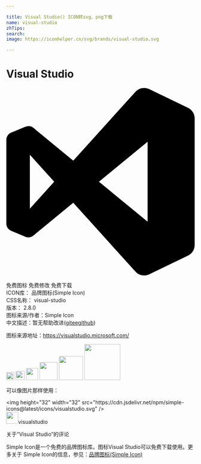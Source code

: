```yaml
---

title: Visual Studio() ICON转svg、png下载
name: visual-studio
zhTips: 
search: 
image: https://iconhelper.cn/svg/brands/visual-studio.svg

---
```


# Visual Studio  <small style="font-size: 60%;font-weight: 100"></small>

<div id="svg" class="svg-wrap">
<svg role="img" viewBox="0 0 24 24" xmlns="http://www.w3.org/2000/svg"><title>Visual Studio icon</title><path d="M17.58.07a1.5 1.5 0 0 0-1.032.392 1.5 1.5 0 0 0-.001 0 .88.88 0 0 0-.05.045L8.53 9.317 3.88 5.504l-.407-.35A1 1 0 0 0 2.45 5a1 1 0 0 0-.012.005l-1.816.75a1 1 0 0 0-.077.035 1 1 0 0 0-.047.028 1 1 0 0 0-.038.022 1 1 0 0 0-.048.034 1 1 0 0 0-.031.024 1 1 0 0 0-.043.036 1 1 0 0 0-.036.033 1 1 0 0 0-.032.035 1 1 0 0 0-.033.038 1 1 0 0 0-.035.044 1 1 0 0 0-.024.034 1 1 0 0 0-.032.051 1 1 0 0 0-.02.034 1 1 0 0 0-.024.05 1 1 0 0 0-.02.045 1 1 0 0 0-.016.044 1 1 0 0 0-.016.047 1 1 0 0 0-.015.055 1 1 0 0 0-.01.04 1 1 0 0 0-.008.054 1 1 0 0 0-.006.05 1 1 0 0 0-.004.083V17.33a1 1 0 0 0 .615.917l1.816.763a1 1 0 0 0 1.034-.163l.408-.35 4.65-3.813 7.968 8.81a1.5 1.5 0 0 0 .072.065 1.5 1.5 0 0 0 .057.05 1.5 1.5 0 0 0 .058.042 1.5 1.5 0 0 0 .063.044 1.5 1.5 0 0 0 .065.038 1.5 1.5 0 0 0 .065.036 1.5 1.5 0 0 0 .068.031 1.5 1.5 0 0 0 .07.03 1.5 1.5 0 0 0 .073.025 1.5 1.5 0 0 0 .066.02 1.5 1.5 0 0 0 .08.02 1.5 1.5 0 0 0 .068.014 1.5 1.5 0 0 0 .075.01 1.5 1.5 0 0 0 .075.007 1.5 1.5 0 0 0 .073.003 1.5 1.5 0 0 0 .077 0 1.5 1.5 0 0 0 .078-.005 1.5 1.5 0 0 0 .067-.007 1.5 1.5 0 0 0 .087-.014 1.5 1.5 0 0 0 .06-.012 1.5 1.5 0 0 0 .08-.022 1.5 1.5 0 0 0 .068-.02 1.5 1.5 0 0 0 .07-.028 1.5 1.5 0 0 0 .089-.037l4.942-2.376a1.5 1.5 0 0 0 .475-.362 1.5 1.5 0 0 0 .09-.112 1.5 1.5 0 0 0 .004-.007 1.5 1.5 0 0 0 .08-.125 1.5 1.5 0 0 0 .062-.12 1.5 1.5 0 0 0 .009-.017 1.5 1.5 0 0 0 .041-.107 1.5 1.5 0 0 0 .014-.037 1.5 1.5 0 0 0 .03-.107 1.5 1.5 0 0 0 .009-.037 1.5 1.5 0 0 0 .017-.1 1.5 1.5 0 0 0 .008-.05 1.5 1.5 0 0 0 .006-.091 1.5 1.5 0 0 0 .004-.079V3.946a1.5 1.5 0 0 0 0-.002 1.5 1.5 0 0 0 0-.032 1.5 1.5 0 0 0-.01-.15 1.5 1.5 0 0 0-.84-1.17L18.203.217a1.5 1.5 0 0 0-.621-.146zm.417 6.852v10.157l-6.195-5.078zM3.005 8.576l3.097 3.425-3.097 3.424z"/></svg>
</div>
<detail full-name='visual-studio'></detail>

<div class="detail-page">
<p>
<span><span class="badge-success badge">免费图标</span> <span class="badge-success badge">免费修改</span>  <span class="badge-success badge">免费下载</span> </span>
<br/>
<span>
ICON库：
<span class="badge-secondary badge">品牌图标(Simple Icon)</span> 
</span>
<br/>
<span>
CSS名称：
<span class="badge-secondary badge">visual-studio</span> 
</span>

<br/>
<span>
版本：
<span class="badge-secondary badge">2.8.0</span> 
</span>
<br/>
<span>图标来源/作者：<span class="badge-light badge">Simple Icon</span></span> 
<br/>
<span class="zh-detail">中文描述：暂无<span class="help-link"><span>帮助改进</span>(<a href="https://gitee.com/liuwave/icon-helper/edit/master/json/brands/visual-studio.json" target="_blank" rel="noopener noreferrer">gitee</a><a href="https://github.com/liuwave/icon-helper/edit/master/json/brands/visual-studio.json" target="_blank" rel="noopener noreferrer">github</a></span>)</span><br/>
</p>
</div><div class="description description alert alert-light"><p>图标来源地址：<a href="https://visualstudio.microsoft.com/" target="_blank" rel="noopener noreferrer">https://visualstudio.microsoft.com/</a></p></div>
<div class="alert alert-dark">
<img height="21" width="21" src="https://cdn.jsdelivr.net/npm/simple-icons@latest/icons/visualstudio.svg" />
<img height="24" width="24" src="https://cdn.jsdelivr.net/npm/simple-icons@latest/icons/visualstudio.svg" />
<img height="32" width="32" src="https://cdn.jsdelivr.net/npm/simple-icons@latest/icons/visualstudio.svg" />
<img height="48" width="48" src="https://cdn.jsdelivr.net/npm/simple-icons@latest/icons/visualstudio.svg" />
<img height="64" width="64" src="https://cdn.jsdelivr.net/npm/simple-icons@latest/icons/visualstudio.svg" />
<img height="96" width="96" src="https://cdn.jsdelivr.net/npm/simple-icons@latest/icons/visualstudio.svg" />

</div>
<div>
  <p>可以像图片那样使用：    
  </p>
  <div class="alert alert-primary" style="font-size: 14px">
    &lt;img height="32" width="32" src="https://cdn.jsdelivr.net/npm/simple-icons@latest/icons/visualstudio.svg" /&gt;
    <copy-btn content='<img height="32" width="32" src="https://cdn.jsdelivr.net/npm/simple-icons@latest/icons/visualstudio.svg" />'></copy-btn>
  </div>
  <div class="alert alert-secondary">
    <img height="32" width="32" src="https://cdn.jsdelivr.net/npm/simple-icons@latest/icons/visualstudio.svg" />visualstudio
    <copy-btn content="visualstudio" btn-title="复制图标名称"></copy-btn>
  </div>
</div>

<Vssue title="关于“Visual Studio”的评论" >关于“Visual Studio”的评论</Vssue>


<div><p>Simple Icon是一个免费的品牌图标库。图标Visual Studio可以免费下载使用。更多关于  Simple Icon的信息，参见：<a target="_blank" href="https://iconhelper.cn/brands.html">品牌图标(Simple Icon)</a>
</p></div>
